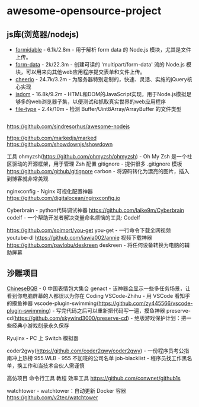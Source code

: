 # awesome-opensource-project

## js库(浏览器/nodejs)
- [formidable](https://github.com/node-formidable/formidable) - 6.1k/2.8m - 用于解析 form data 的 Node.js 模块，尤其是文件上传。
- [form-data](https://github.com/form-data/form-data) - 2k/22.3m - 创建可读的 'multipart/form-data' 流的 Node.js 模块，可以用来向其他web应用程序提交表单和文件上传。
- [cheerio](https://github.com/cheeriojs/cheerio) - 24.7k/3.2m - 为服务器特别定制的，快速、灵活、实施的jQuery核心实现
- [jsdom](https://github.com/jsdom/jsdom) - 16.8k/9.2m - HTML和DOM的JavaScript实现，用于Node.js模拟足够多的web浏览器子集，以便测试和抓取真实世界的web应用程序
- [file-type](https://github.com/sindresorhus/file-type) - 2.4k/10m - 检测 Buffer/Uint8Array/ArrayBuffer 的文件类型

##

https://github.com/sindresorhus/awesome-nodejs


https://github.com/markedjs/marked
https://github.com/showdownjs/showdown


工具
ohmyzsh(https://github.com/ohmyzsh/ohmyzsh) - Oh My Zsh 是一个社区驱动的开源框架，用于管理 Zsh 配置
gitignore - 提供很多 .gitignore 模板 https://github.com/github/gitignore
carbon - 将源码转化为漂亮的图片，插入到博客就非常美观

nginxconfig - Nginx 可视化配置神器  https://github.com/digitalocean/nginxconfig.io

Cyberbrain - python代码调试神器 https://github.com/laike9m/Cyberbrain
codelf - 一个帮助开发者解决变量命名烦恼的工具: CodeIf

https://github.com/soimort/you-get you-get - 一行命令下载全网视频
youtube-dl
https://github.com/iawia002/annie 视频下载神器
https://github.com/pavlobu/deskreen  deskreen - 将任何设备转换为电脑的辅助屏幕

## 沙雕项目
[ChineseBQB](https://github.com/zhaoolee/ChineseBQB) - 0 中国表情包大集合
genact - 该神器会显示一些多任务场景，让看到你电脑屏幕的人都误以为你在 Coding
VSCode-Zhihu - 用 VSCode 看知乎的摸鱼神器
vscode-plugin-swimming(https://github.com/zy445566/vscode-plugin-swimming) - 写完代码之后可以重新把代码写一遍，摸鱼神器
preserve-cd(https://github.com/skywind3000/preserve-cd) - 绝版游戏保护计划：把一些经典小游戏刻录永久保存

Ryujinx - PC 上 Switch 模拟器

coder2gwy(https://github.com/coder2gwy/coder2gwy) - 一份程序员考公指南冲上热榜
955.WLB - 955 不加班的公司名单
job-blacklist - 程序员找工作黑名单，换工作和当技术合伙人需谨慎


高仿项目
命令行工具
教程
效率工具
https://github.com/conwnet/github1s

watchtower - watchtower：自动更新 Docker 容器 https://github.com/v2tec/watchtower

